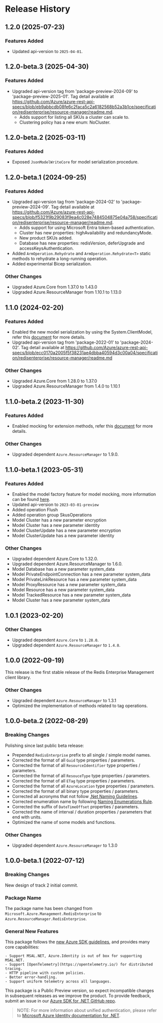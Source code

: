 # Release History

## 1.2.0 (2025-07-23)

### Features Added

- Updated api-version to `2025-04-01`.

## 1.2.0-beta.3 (2025-04-30)

### Features Added

- Upgraded api-version tag from 'package-preview-2024-09' to 'package-preview-2025-01'. Tag detail available at https://github.com/Azure/azure-rest-api-specs/blob/eb9abbcdb08fe6c2faca5c2a6182568b52a3b1ce/specification/redisenterprise/resource-manager/readme.md.
  - Adds support for listing all SKUs a cluster can scale to.
  - Clustering policy has a new enum: NoCluster.

## 1.2.0-beta.2 (2025-03-11)

### Features Added

- Exposed `JsonModelWriteCore` for model serialization procedure.

## 1.2.0-beta.1 (2024-09-25)

### Features Added

- Upgraded api-version tag from 'package-2024-02' to 'package-preview-2024-09'. Tag detail available at https://github.com/Azure/azure-rest-api-specs/blob/f5321f9b29083f9ea4c028e7484504875e04a758/specification/redisenterprise/resource-manager/readme.md.
  - Adds support for using Microsoft Entra token-based authentication.
  - Cluster has new properties: highAvailability and redundancyMode.
  - New product SKUs added.
  - Database has new properties: redisVersion, deferUpgrade and accessKeysAuthentication.
- Added `ArmOperation.Rehydrate` and `ArmOperation.Rehydrate<T>` static methods to rehydrate a long-running operation.
- Added experimental Bicep serialization.

### Other Changes

- Upgraded Azure.Core from 1.37.0 to 1.43.0
- Upgraded Azure.ResourceManager from 1.10.1 to 1.13.0

## 1.1.0 (2024-02-20)

### Features Added

- Enabled the new model serialization by using the System.ClientModel, refer this [document](https://aka.ms/azsdk/net/mrw) for more details.
- Upgraded api-version tag from 'package-2022-01' to 'package-2024-02'. Tag detail available at https://github.com/Azure/azure-rest-api-specs/blob/ecc0170a2005f5f38231ae4dbba40594d3c00a04/specification/redisenterprise/resource-manager/readme.md

### Other Changes

- Upgraded Azure.Core from 1.28.0 to 1.37.0
- Upgraded Azure.ResourceManager from 1.4.0 to 1.10.1

## 1.1.0-beta.2 (2023-11-30)

### Features Added

- Enabled mocking for extension methods, refer this [document](https://aka.ms/azsdk/net/mocking) for more details.

### Other Changes

- Upgraded dependent `Azure.ResourceManager` to 1.9.0.

## 1.1.0-beta.1 (2023-05-31)

### Features Added

- Enabled the model factory feature for model mocking, more information can be found [here](https://azure.github.io/azure-sdk/dotnet_introduction.html#dotnet-mocking-factory-builder).
- Updated api-version to `2023-03-01-preview`
- Added operation Flush
- Added operation group SkusOperations
- Model Cluster has a new parameter encryption
- Model Cluster has a new parameter identity
- Model ClusterUpdate has a new parameter encryption
- Model ClusterUpdate has a new parameter identity

### Other Changes

- Upgraded dependent Azure.Core to 1.32.0.
- Upgraded dependent Azure.ResourceManager to 1.6.0.
- Model Database has a new parameter system_data
- Model PrivateEndpointConnection has a new parameter system_data
- Model PrivateLinkResource has a new parameter system_data
- Model ProxyResource has a new parameter system_data
- Model Resource has a new parameter system_data
- Model TrackedResource has a new parameter system_data
- Model Cluster has a new parameter system_data

## 1.0.1 (2023-02-20)

### Other Changes

- Upgraded dependent `Azure.Core` to `1.28.0`.
- Upgraded dependent `Azure.ResourceManager` to `1.4.0`.

## 1.0.0 (2022-09-19)

This release is the first stable release of the Redis Enterprise Management client library.

### Other Changes

- Upgraded dependent `Azure.ResourceManager` to 1.3.1
- Optimized the implementation of methods related to tag operations.

## 1.0.0-beta.2 (2022-08-29)

### Breaking Changes

Polishing since last public beta release:
- Prepended `RedisEnterprise` prefix to all single / simple model names.
- Corrected the format of all `Guid` type properties / parameters.
- Corrected the format of all `ResourceIdentifier` type properties / parameters.
- Corrected the format of all `ResouceType` type properties / parameters.
- Corrected the format of all `ETag` type properties / parameters.
- Corrected the format of all `AzureLocation` type properties / parameters.
- Corrected the format of all binary type properties / parameters.
- Corrected all acronyms that not follow [.Net Naming Guidelines](https://learn.microsoft.com/dotnet/standard/design-guidelines/naming-guidelines).
- Corrected enumeration name by following [Naming Enumerations Rule](https://learn.microsoft.com/dotnet/standard/design-guidelines/names-of-classes-structs-and-interfaces#naming-enumerations).
- Corrected the suffix of `DateTimeOffset` properties / parameters.
- Corrected the name of interval / duration properties / parameters that end with units.
- Optimized the name of some models and functions.

### Other Changes

- Upgraded dependent `Azure.ResourceManager` to 1.3.0

## 1.0.0-beta.1 (2022-07-12)

### Breaking Changes

New design of track 2 initial commit.

### Package Name

The package name has been changed from `Microsoft.Azure.Management.RedisEnterprise` to `Azure.ResourceManager.RedisEnterprise`.

### General New Features

This package follows the [new Azure SDK guidelines](https://azure.github.io/azure-sdk/general_introduction.html), and provides many core capabilities:

    - Support MSAL.NET, Azure.Identity is out of box for supporting MSAL.NET.
    - Support [OpenTelemetry](https://opentelemetry.io/) for distributed tracing.
    - HTTP pipeline with custom policies.
    - Better error-handling.
    - Support uniform telemetry across all languages.

This package is a Public Preview version, so expect incompatible changes in subsequent releases as we improve the product. To provide feedback, submit an issue in our [Azure SDK for .NET GitHub repo](https://github.com/Azure/azure-sdk-for-net/issues).

> NOTE: For more information about unified authentication, please refer to [Microsoft Azure Identity documentation for .NET](https://learn.microsoft.com/dotnet/api/overview/azure/identity-readme?view=azure-dotnet).

